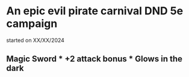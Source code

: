 # An epic evil pirate carnival DND 5e campaign
started on XX/XX/2024


<!-- dnd-item-start --> 
## Magic Sword * +2 attack bonus * Glows in the dark
<!-- dnd-item-end -->